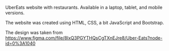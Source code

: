 UberEats website with restaurants. Available in a laptop, tablet, and mobile versions.

The website was created using HTML, CSS, a bit JavaScript and Bootstrap.

The design was taken from https://www.figma.com/file/8lxQ3PGYTHQsCgTXnEJre8/Uber-Eats?node-id=0%3A1040
